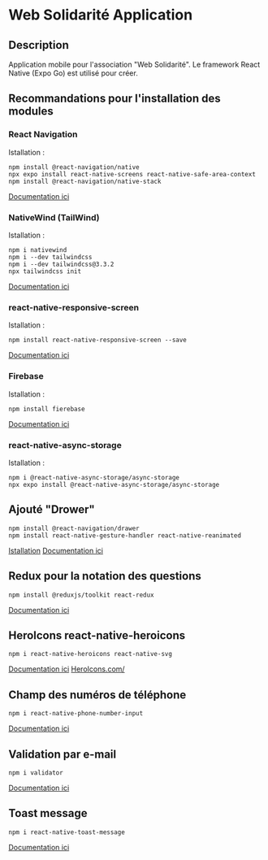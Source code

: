 # Web Solidarité Application

## Description

Application mobile pour l'association "Web Solidarité".
Le framework React Native (Expo Go) est utilisé pour créer.

## Recommandations pour l'installation des modules

### React Navigation

Istallation :
```
npm install @react-navigation/native
npx expo install react-native-screens react-native-safe-area-context
npm install @react-navigation/native-stack
```

[Documentation ici](https://reactnavigation.org/docs/getting-started/)

### NativeWind (TailWind)

Istallation :
```
npm i nativewind
npm i --dev tailwindcss
npm i --dev tailwindcss@3.3.2
npx tailwindcss init
```
[Documentation ici](https://www.nativewind.dev/quick-starts/expo)

### react-native-responsive-screen

Istallation :
```
npm install react-native-responsive-screen --save
```
[Documentation ici](https://www.npmjs.com/package/react-native-responsive-screen)

### Firebase 

Istallation :
```
npm install fierebase
```
[Documentation ici](https://firebase.google.com/docs)

### react-native-async-storage

Istallation :
```
npm i @react-native-async-storage/async-storage
npx expo install @react-native-async-storage/async-storage
```
## Ajouté "Drower"
``` 
npm install @react-navigation/drawer
npm install react-native-gesture-handler react-native-reanimated
```
[Istallation](https://reactnavigation.org/docs/drawer-navigator/#installation)
[Documentation ici](https://reactnavigation.org/docs/drawer-based-navigations)

## Redux pour la notation des questions
``` 
npm install @reduxjs/toolkit react-redux
```
[Documentation ici](https://redux.js.org/tutorials/quick-start)

## HeroIcons react-native-heroicons
``` 
npm i react-native-heroicons react-native-svg
```
[Documentation ici](https://www.npmjs.com/package/react-native-heroicons)
[HeroIcons.com/](https://heroicons.com/)

## Champ des numéros de téléphone
```
npm i react-native-phone-number-input
```
[Documentation ici](https://www.npmjs.com/package/react-native-phone-number-input)

## Validation par e-mail
```
npm i validator
```
[Documentation ici](https://www.npmjs.com/package/validator)

## Toast message

```
npm i react-native-toast-message
```
[Documentation ici](https://www.npmjs.com/package/react-native-toast-message)
